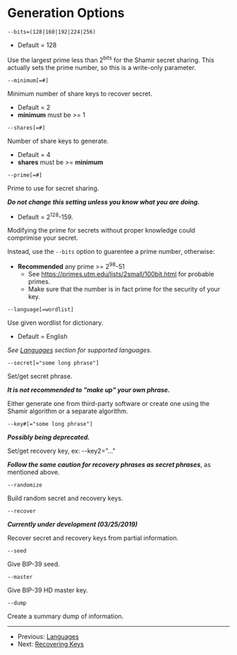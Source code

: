 # Generation Options
```
--bits=(128|160|192|224|256)
```
+ Default = 128

Use the largest prime less than 2<sup>bits</sup> for the Shamir secret sharing.
This actually sets the prime number, so this is a write-only parameter.

```
--minimum[=#]
```
Minimum number of share keys to recover secret.

+ Default = 2
+ **minimum** must be >= 1

```
--shares[=#]
```
Number of share keys to generate.

+ Default = 4
+ **shares** must be >= **minimum**

```
--prime[=#]
```
Prime to use for secret sharing.

***Do not change this setting unless you know what you are doing.***
+ Default  = 2<sup>128</sup>-159.

Modifying the prime for secrets without proper knowledge could comprimise your secret.

Instead, use the `--bits` option to guarentee a prime number, otherwise:

+ **Recommended** any prime >= 2<sup>98</sup>-51
    + See https://primes.utm.edu/lists/2small/100bit.html for probable primes.
    + Make sure that the number is in fact prime for the security of your key.

```
--language[=wordlist]
```
Use given wordlist for dictionary.
+ Default = English

*See [Languages](languages.md "Languages") section for supported languages.*

```
--secret[="some long phrase"]
```
Set/get secret phrase.

***It is not recommended to "make up" your own phrase.***

Either generate one from third-party software or create one using the Shamir algorithm or a separate algorithm.

```
--key#[="some long phrase"]
```
***Possibly being deprecated.***

Set/get recovery key, ex: --key2="..."

***Follow the same caution for recovery phrases as secret phrases***, as mentioned above.

```
--randomize
```
Build random secret and recovery keys.

```
--recover
```
***Currently under development (03/25/2019)***

Recover secret and recovery keys from partial information.

```
--seed
```
Give BIP-39 seed.

```
--master
```
Give BIP-39 HD master key.

```
--dump
```
Create a summary dump of information.

---

+ Previous: [Languages](languages.md "Languages")
+ Next: [Recovering Keys](recoverOverview.md "Recovering Keys")
